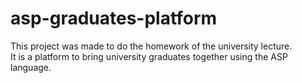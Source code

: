 # asp-graduates-platform
This project was made to do the homework of the university lecture. <br>
It is a platform to bring university graduates together using the ASP language.
